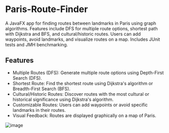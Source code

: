 # Paris-Route-Finder
A JavaFX app for finding routes between landmarks in Paris using graph algorithms. Features include DFS for multiple route options, shortest path with Dijkstra and BFS, and cultural/historic routes. Users can add waypoints, avoid landmarks, and visualize routes on a map. Includes JUnit tests and JMH benchmarking.

## Features
* Multiple Routes (DFS): Generate multiple route options using Depth-First Search (DFS).
* Shortest Route: Find the shortest route using Dijkstra's algorithm or Breadth-First Search (BFS).
* Cultural/Historic Routes: Discover routes with the most cultural or historical significance using Dijkstra's algorithm.
* Customizable Routes: Users can add waypoints or avoid specific landmarks in their routes.
* Visual Feedback: Routes are displayed graphically on a map of Paris.

![image](https://github.com/user-attachments/assets/e0e5e9e3-a4f8-41cd-a8cf-8a0827abfeb9)

